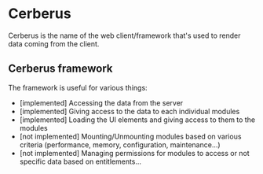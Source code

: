 # Cerberus

Cerberus is the name of the web client/framework that's used to render data coming from the client.

## Cerberus framework

The framework is useful for various things:

 - [implemented] Accessing the data from the server
 - [implemented] Giving access to the data to each individual modules
 - [implemented] Loading the UI elements and giving access to them to the modules
 - [not implemented] Mounting/Unmounting modules based on various criteria (performance, memory, configuration, maintenance...)
 - [not implemented] Managing permissions for modules to access or not specific data based on entitlements...
